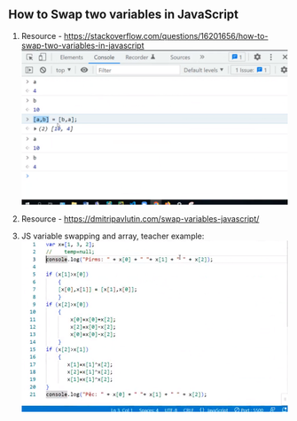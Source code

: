 
<h2> How to Swap two variables in JavaScript </h2>

1. Resource - https://stackoverflow.com/questions/16201656/how-to-swap-two-variables-in-javascript
    ![picture_of_2_swapped_variables](../images/swapping_2_variables.png "Swapping two variables")

2. Resource - https://dmitripavlutin.com/swap-variables-javascript/

3. JS variable swapping and array, teacher example:
    ![variable_swapping_array](../images/JS_variable_swapping_arrays.png)


